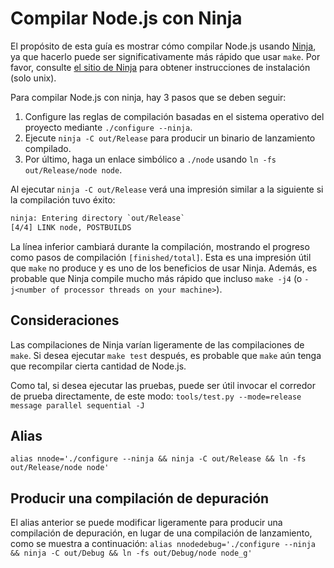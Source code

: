 # Compilar Node.js con Ninja

El propósito de esta guía es mostrar cómo compilar Node.js usando [Ninja](https://ninja-build.org/), ya que hacerlo puede ser significativamente más rápido que usar `make`. Por favor, consulte [el sitio de Ninja](https://ninja-build.org/) para obtener instrucciones de instalación (solo unix).

Para compilar Node.js con ninja, hay 3 pasos que se deben seguir:

1. Configure las reglas de compilación basadas en el sistema operativo del proyecto mediante `./configure --ninja`.
2. Ejecute `ninja -C out/Release` para producir un binario de lanzamiento compilado.
3. Por último, haga un enlace simbólico a `./node` usando `ln -fs out/Release/node node`.

Al ejecutar `ninja -C out/Release` verá una impresión similar a la siguiente si la compilación tuvo éxito:

```txt
ninja: Entering directory `out/Release`
[4/4] LINK node, POSTBUILDS
```

La línea inferior cambiará durante la compilación, mostrando el progreso como pasos de compilación `[finished/total]`. Esta es una impresión útil que `make` no produce y es uno de los beneficios de usar Ninja. Además, es probable que Ninja compile mucho más rápido que incluso `make -j4` (o `-j<number of processor threads on your machine>`).

## Consideraciones

Las compilaciones de Ninja varían ligeramente de las compilaciones de `make`. Si desea ejecutar `make test` después, es probable que `make` aún tenga que recompilar cierta cantidad de Node.js.

Como tal, si desea ejecutar las pruebas, puede ser útil invocar el corredor de prueba directamente, de este modo: `tools/test.py --mode=release message parallel sequential -J`

## Alias

`alias nnode='./configure --ninja && ninja -C out/Release && ln -fs
out/Release/node node'`

## Producir una compilación de depuración

El alias anterior se puede modificar ligeramente para producir una compilación de depuración, en lugar de una compilación de lanzamiento, como se muestra a continuación: `alias nnodedebug='./configure --ninja && ninja -C out/Debug && ln -fs
out/Debug/node node_g'`
